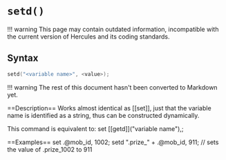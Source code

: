 # `setd()`

!!! warning
	This page may contain outdated information, incompatible with the current version of Hercules and its coding standards.

## Syntax

```c
setd("<variable name>", <value>);
```

!!! warning
	The rest of this document hasn't been converted to Markdown yet.

==Description==
Works almost identical as [[set]], just that the variable name is identified as a string, 
thus can be constructed dynamically.

This command is equivalent to:
 set [[getd]]("variable name"),<value>;

==Examples==
 set .@mob_id, 1002;
 setd ".prize_" + .@mob_id, 911; // sets the value of .prize_1002 to 911
